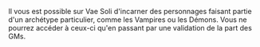 Il vous est possible sur Vae Soli d'incarner des personnages faisant partie d'un archétype particulier, comme les Vampires ou les Démons. Vous ne pourrez accéder à ceux-ci qu'en passant par une validation de la part des GMs.
